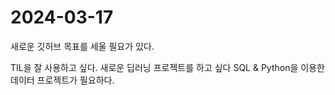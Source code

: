 # 2024-03-17

새로운 깃허브 목표를 세울 필요가 있다. 

TIL을 잘 사용하고 싶다.
새로운 딥러닝 프로젝트를 하고 싶다
SQL & Python을 이용한 데이터 프로젝트가 필요하다.
